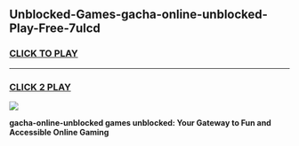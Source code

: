 
## Unblocked-Games-gacha-online-unblocked-Play-Free-7ulcd
<h3>
<a href="https://premium76.site?title=gacha-online-unblocked&ref=18A1">CLICK TO PLAY</a></h3>
<hr>

<h3>
<a href="https://premium76.site?title=gacha-online-unblocked&ref=18A1">CLICK 2 PLAY</a>
  
</h3>

<a href="https://premium76.site?title=gacha-online-unblocked&ref=18A1"><img src="https://clearcache.store/games.png"></a>


**gacha-online-unblocked games unblocked: Your Gateway to Fun and Accessible Online Gaming**
